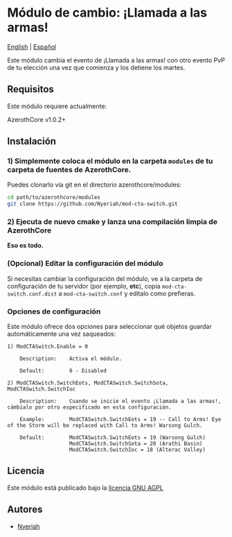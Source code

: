 # Módulo de cambio: ¡Llamada a las armas!

[English](README.md) | [Español](README_ES.md)

Este módulo cambia el evento de ¡Llamada a las armas! con otro evento PvP de tu elección una vez que comienza y los detiene los martes.

## Requisitos

Este módulo requiere actualmente:

AzerothCore v1.0.2+

## Instalación

### 1) Simplemente coloca el módulo en la carpeta `modules` de tu carpeta de fuentes de AzerothCore.

Puedes clonarlo vía git en el directorio azerothcore/modules:

```sh
cd path/to/azerothcore/modules
git clone https://github.com/Nyeriah/mod-cta-switch.git
```

### 2) Ejecuta de nuevo cmake y lanza una compilación limpia de AzerothCore

**Eso es todo.**

### (Opcional) Editar la configuración del módulo

Si necesitas cambiar la configuración del módulo, ve a la carpeta de configuración de tu servidor (por ejemplo, **etc**), copia `mod-cta-switch.conf.dist` a `mod-cta-switch.conf` y edítalo como prefieras.

### Opciones de configuración

Este módulo ofrece dos opciones para seleccionar qué objetos guardar automáticamente una vez saqueados:

```
1) ModCTASwitch.Enable = 0

    Description:    Activa el módulo.

    Default:        0 - Disabled

2) ModCTASwitch.SwitchEots, ModCTASwitch.SwitchSota, ModCTASwitch.SwitchIoc

    Description:    Cuando se inicie el evento ¡Llamada a las armas!, cámbialo por otro especificado en esta configuración.

    Example:        ModCTASwitch.SwitchEots = 19 -- Call to Arms! Eye of the Storm will be replaced with Call to Arms! Warsong Gulch.

    Default:        ModCTASwitch.SwitchEots = 19 (Warsong Gulch)
                    ModCTASwitch.SwitchSota = 20 (Arathi Basin)
                    ModCTASwitch.SwitchIoc = 18 (Alterac Valley)
```

## Licencia

Este módulo está publicado bajo la [licencia GNU AGPL](https://github.com/azerothcore/mod-transmog/blob/master/LICENSE)

## Autores

- [Nyeriah](https://github.com/Nyeriah)
